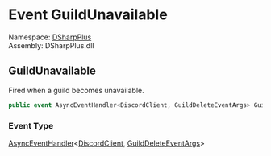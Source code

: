 # Event GuildUnavailable

Namespace: [DSharpPlus](DSharpPlus.md)  
Assembly: DSharpPlus.dll

## <a id="DSharpPlus_DiscordClient_GuildUnavailable"></a>GuildUnavailable

Fired when a guild becomes unavailable.

```csharp
public event AsyncEventHandler<DiscordClient, GuildDeleteEventArgs> GuildUnavailable
```

### Event Type

[AsyncEventHandler](DSharpPlus.AsyncEvents.AsyncEventHandler\-2.md)<[DiscordClient](DSharpPlus.DiscordClient.md), [GuildDeleteEventArgs](DSharpPlus.EventArgs.GuildDeleteEventArgs.md)\>

